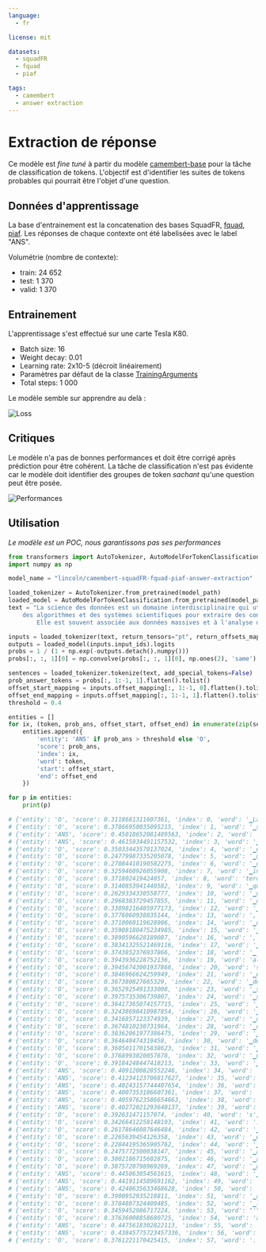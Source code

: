 ```yaml
---
language: 
  - fr

license: mit

datasets:
  - squadFR
  - fquad
  - piaf

tags:
  - camembert
  - answer extraction 
---
```


# Extraction de réponse

Ce modèle est _fine tuné_ à partir du modèle [camembert-base](https://huggingface.co/camembert-base) pour la tâche de classification de tokens. 
L'objectif est d'identifier les suites de tokens probables qui pourrait être l'objet d'une question.


## Données d'apprentissage

La base d'entrainement est la concatenation des bases SquadFR, [fquad](https://huggingface.co/datasets/fquad), [piaf](https://huggingface.co/datasets/piaf). 
Les réponses de chaque contexte ont été labelisées avec le label "ANS". 

Volumétrie (nombre de contexte):
* train: 24 652
* test: 1 370
* valid: 1 370


## Entrainement

L'apprentissage s'est effectué sur une carte Tesla K80.

* Batch size: 16
* Weight decay: 0.01
* Learning rate: 2x10-5 (décroit linéairement)
* Paramètres par défaut de la classe [TrainingArguments](https://huggingface.co/transformers/main_classes/trainer.html#trainingarguments)
* Total steps: 1 000

Le modèle semble sur apprendre au delà :

![Loss](assets/loss_m_sl_sota_2.PNG)  


## Critiques

Le modèle n'a pas de bonnes performances et doit être corrigé après prédiction pour être cohérent. La tâche de classification n'est pas évidente car le modèle doit identifier des groupes de token _sachant_ qu'une question peut être posée.

![Performances](assets/perfs_m_sl_sota_2.PNG)

## Utilisation

_Le modèle est un POC, nous garantissons pas ses performances_

```python
from transformers import AutoTokenizer, AutoModelForTokenClassification
import numpy as np

model_name = "lincoln/camembert-squadFR-fquad-piaf-answer-extraction"

loaded_tokenizer = AutoTokenizer.from_pretrained(model_path)
loaded_model = AutoModelForTokenClassification.from_pretrained(model_path)
text = "La science des données est un domaine interdisciplinaire qui utilise des méthodes, des processus,\
    des algorithmes et des systèmes scientifiques pour extraire des connaissances et des idées de nombreuses données structurelles et non structurées.\
        Elle est souvent associée aux données massives et à l'analyse des données."

inputs = loaded_tokenizer(text, return_tensors="pt", return_offsets_mapping=True)
outputs = loaded_model(inputs.input_ids).logits
probs = 1 / (1 + np.exp(-outputs.detach().numpy()))
probs[:, :, 1][0] = np.convolve(probs[:, :, 1][0], np.ones(2), 'same') / 2

sentences = loaded_tokenizer.tokenize(text, add_special_tokens=False)
prob_answer_tokens = probs[:, 1:-1, 1].flatten().tolist()
offset_start_mapping = inputs.offset_mapping[:, 1:-1, 0].flatten().tolist()
offset_end_mapping = inputs.offset_mapping[:, 1:-1, 1].flatten().tolist()
threshold = 0.4

entities = []
for ix, (token, prob_ans, offset_start, offset_end) in enumerate(zip(sentences, prob_answer_tokens, offset_start_mapping, offset_end_mapping)):
    entities.append({
        'entity': 'ANS' if prob_ans > threshold else 'O',
        'score': prob_ans, 
        'index': ix,
        'word': token,
        'start': offset_start,
        'end': offset_end
    })

for p in entities:
    print(p)

# {'entity': 'O', 'score': 0.3118681311607361, 'index': 0, 'word': '▁La', 'start': 0, 'end': 2}
# {'entity': 'O', 'score': 0.37866950035095215, 'index': 1, 'word': '▁science', 'start': 3, 'end': 10}
# {'entity': 'ANS', 'score': 0.45018652081489563, 'index': 2, 'word': '▁des', 'start': 11, 'end': 14}
# {'entity': 'ANS', 'score': 0.4615934491157532, 'index': 3, 'word': '▁données', 'start': 15, 'end': 22}
# {'entity': 'O', 'score': 0.35033443570137024, 'index': 4, 'word': '▁est', 'start': 23, 'end': 26}
# {'entity': 'O', 'score': 0.24779987335205078, 'index': 5, 'word': '▁un', 'start': 27, 'end': 29}
# {'entity': 'O', 'score': 0.27084410190582275, 'index': 6, 'word': '▁domaine', 'start': 30, 'end': 37}
# {'entity': 'O', 'score': 0.3259460926055908, 'index': 7, 'word': '▁in', 'start': 38, 'end': 40}
# {'entity': 'O', 'score': 0.371802419424057, 'index': 8, 'word': 'terdisciplinaire', 'start': 40, 'end': 56}
# {'entity': 'O', 'score': 0.3140853941440582, 'index': 9, 'word': '▁qui', 'start': 57, 'end': 60}
# {'entity': 'O', 'score': 0.2629334330558777, 'index': 10, 'word': '▁utilise', 'start': 61, 'end': 68}
# {'entity': 'O', 'score': 0.2968383729457855, 'index': 11, 'word': '▁des', 'start': 69, 'end': 72}
# {'entity': 'O', 'score': 0.33898216485977173, 'index': 12, 'word': '▁méthodes', 'start': 73, 'end': 81}
# {'entity': 'O', 'score': 0.3776060938835144, 'index': 13, 'word': ',', 'start': 81, 'end': 82}
# {'entity': 'O', 'score': 0.3710060119628906, 'index': 14, 'word': '▁des', 'start': 83, 'end': 86}
# {'entity': 'O', 'score': 0.35908180475234985, 'index': 15, 'word': '▁processus', 'start': 87, 'end': 96}
# {'entity': 'O', 'score': 0.3890596628189087, 'index': 16, 'word': ',', 'start': 96, 'end': 97}
# {'entity': 'O', 'score': 0.38341325521469116, 'index': 17, 'word': '▁des', 'start': 101, 'end': 104}
# {'entity': 'O', 'score': 0.3743852376937866, 'index': 18, 'word': '▁', 'start': 105, 'end': 106}
# {'entity': 'O', 'score': 0.3943936228752136, 'index': 19, 'word': 'algorithme', 'start': 105, 'end': 115}
# {'entity': 'O', 'score': 0.39456743001937866, 'index': 20, 'word': 's', 'start': 115, 'end': 116}
# {'entity': 'O', 'score': 0.3846966624259949, 'index': 21, 'word': '▁et', 'start': 117, 'end': 119}
# {'entity': 'O', 'score': 0.367380827665329, 'index': 22, 'word': '▁des', 'start': 120, 'end': 123}
# {'entity': 'O', 'score': 0.3652925491333008, 'index': 23, 'word': '▁systèmes', 'start': 124, 'end': 132}
# {'entity': 'O', 'score': 0.3975735306739807, 'index': 24, 'word': '▁scientifiques', 'start': 133, 'end': 146}
# {'entity': 'O', 'score': 0.36417365074157715, 'index': 25, 'word': '▁pour', 'start': 147, 'end': 151}
# {'entity': 'O', 'score': 0.32438698410987854, 'index': 26, 'word': '▁extraire', 'start': 152, 'end': 160}
# {'entity': 'O', 'score': 0.3416857123374939, 'index': 27, 'word': '▁des', 'start': 161, 'end': 164}
# {'entity': 'O', 'score': 0.3674810230731964, 'index': 28, 'word': '▁connaissances', 'start': 165, 'end': 178}
# {'entity': 'O', 'score': 0.38362061977386475, 'index': 29, 'word': '▁et', 'start': 179, 'end': 181}
# {'entity': 'O', 'score': 0.364640474319458, 'index': 30, 'word': '▁des', 'start': 182, 'end': 185}
# {'entity': 'O', 'score': 0.36050117015838623, 'index': 31, 'word': '▁idées', 'start': 186, 'end': 191}
# {'entity': 'O', 'score': 0.3768993020057678, 'index': 32, 'word': '▁de', 'start': 192, 'end': 194}
# {'entity': 'O', 'score': 0.39184248447418213, 'index': 33, 'word': '▁nombreuses', 'start': 195, 'end': 205}
# {'entity': 'ANS', 'score': 0.4091200828552246, 'index': 34, 'word': '▁données', 'start': 206, 'end': 213}
# {'entity': 'ANS', 'score': 0.41234123706817627, 'index': 35, 'word': '▁structurelle', 'start': 214, 'end': 226}
# {'entity': 'ANS', 'score': 0.40243157744407654, 'index': 36, 'word': 's', 'start': 226, 'end': 227}
# {'entity': 'ANS', 'score': 0.4007353186607361, 'index': 37, 'word': '▁et', 'start': 228, 'end': 230}
# {'entity': 'ANS', 'score': 0.40597623586654663, 'index': 38, 'word': '▁non', 'start': 231, 'end': 234}
# {'entity': 'ANS', 'score': 0.40272021293640137, 'index': 39, 'word': '▁structurée', 'start': 235, 'end': 245}
# {'entity': 'O', 'score': 0.392631471157074, 'index': 40, 'word': 's', 'start': 245, 'end': 246}
# {'entity': 'O', 'score': 0.34266412258148193, 'index': 41, 'word': '.', 'start': 246, 'end': 247}
# {'entity': 'O', 'score': 0.26178646087646484, 'index': 42, 'word': '▁Elle', 'start': 255, 'end': 259}
# {'entity': 'O', 'score': 0.2265639454126358, 'index': 43, 'word': '▁est', 'start': 260, 'end': 263}
# {'entity': 'O', 'score': 0.22844195365905762, 'index': 44, 'word': '▁souvent', 'start': 264, 'end': 271}
# {'entity': 'O', 'score': 0.2475772500038147, 'index': 45, 'word': '▁associée', 'start': 272, 'end': 280}
# {'entity': 'O', 'score': 0.3002186715602875, 'index': 46, 'word': '▁aux', 'start': 281, 'end': 284}
# {'entity': 'O', 'score': 0.3875720798969269, 'index': 47, 'word': '▁données', 'start': 285, 'end': 292}
# {'entity': 'ANS', 'score': 0.445063054561615, 'index': 48, 'word': '▁massive', 'start': 293, 'end': 300}
# {'entity': 'ANS', 'score': 0.4419114589691162, 'index': 49, 'word': 's', 'start': 300, 'end': 301}
# {'entity': 'ANS', 'score': 0.4240635633468628, 'index': 50, 'word': '▁et', 'start': 302, 'end': 304}
# {'entity': 'O', 'score': 0.3900952935218811, 'index': 51, 'word': '▁à', 'start': 305, 'end': 306}
# {'entity': 'O', 'score': 0.3784807324409485, 'index': 52, 'word': '▁l', 'start': 307, 'end': 308}
# {'entity': 'O', 'score': 0.3459452986717224, 'index': 53, 'word': "'", 'start': 308, 'end': 309}
# {'entity': 'O', 'score': 0.37636008858680725, 'index': 54, 'word': 'analyse', 'start': 309, 'end': 316}
# {'entity': 'ANS', 'score': 0.4475618302822113, 'index': 55, 'word': '▁des', 'start': 317, 'end': 320}
# {'entity': 'ANS', 'score': 0.43845775723457336, 'index': 56, 'word': '▁données', 'start': 321, 'end': 328}
# {'entity': 'O', 'score': 0.3761221170425415, 'index': 57, 'word': '.', 'start': 328, 'end': 329}
```
